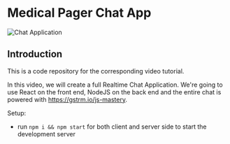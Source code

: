# Medical Pager Chat App

![Chat Application](https://i.ibb.co/hsvcw4V/image.png)



## Introduction
This is a code repository for the corresponding video tutorial. 

In this video, we will create a full Realtime Chat Application. We're going to use React on the front end, NodeJS on the back end and the entire chat is powered with https://gstrm.io/js-mastery.


Setup:
- run ```npm i && npm start``` for both client and server side to start the development server
